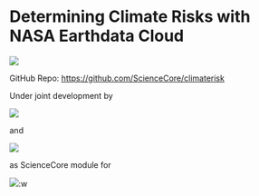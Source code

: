 # Determining Climate Risks with NASA Earthdata Cloud

![](../../asset/banner.jpg)


GitHub Repo: https://github.com/ScienceCore/climaterisk


Under joint development by 

![](../../asset/MD_logo.png)

and

![](../../asset/2i2c_logo.png)

as ScienceCore module for 

![](../../asset/TOPS.png):w
